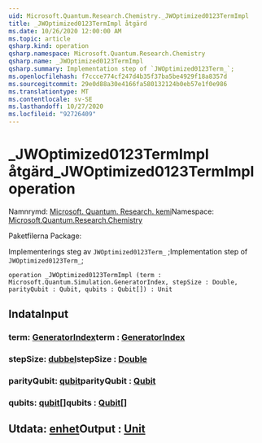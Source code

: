 ```yaml
---
uid: Microsoft.Quantum.Research.Chemistry._JWOptimized0123TermImpl
title: _JWOptimized0123TermImpl åtgärd
ms.date: 10/26/2020 12:00:00 AM
ms.topic: article
qsharp.kind: operation
qsharp.namespace: Microsoft.Quantum.Research.Chemistry
qsharp.name: _JWOptimized0123TermImpl
qsharp.summary: Implementation step of `JWOptimized0123Term_`;
ms.openlocfilehash: f7ccce774cf247d4b35f37ba5be4929f18a8357d
ms.sourcegitcommit: 29e0d88a30e4166fa580132124b0eb57e1f0e986
ms.translationtype: MT
ms.contentlocale: sv-SE
ms.lasthandoff: 10/27/2020
ms.locfileid: "92726409"
---
```

# <a name="_jwoptimized0123termimpl-operation"></a><span data-ttu-id="bb02c-102">_JWOptimized0123TermImpl åtgärd</span><span class="sxs-lookup"><span data-stu-id="bb02c-102">_JWOptimized0123TermImpl operation</span></span>

<span data-ttu-id="bb02c-103">Namnrymd: [Microsoft. Quantum. Research. kemi](xref:Microsoft.Quantum.Research.Chemistry)</span><span class="sxs-lookup"><span data-stu-id="bb02c-103">Namespace: [Microsoft.Quantum.Research.Chemistry](xref:Microsoft.Quantum.Research.Chemistry)</span></span>

<span data-ttu-id="bb02c-104">Paketfilerna [](https://nuget.org/packages/)</span><span class="sxs-lookup"><span data-stu-id="bb02c-104">Package: [](https://nuget.org/packages/)</span></span>


<span data-ttu-id="bb02c-105">Implementerings steg av `JWOptimized0123Term_` ;</span><span class="sxs-lookup"><span data-stu-id="bb02c-105">Implementation step of `JWOptimized0123Term_`;</span></span>

```qsharp
operation _JWOptimized0123TermImpl (term : Microsoft.Quantum.Simulation.GeneratorIndex, stepSize : Double, parityQubit : Qubit, qubits : Qubit[]) : Unit
```


## <a name="input"></a><span data-ttu-id="bb02c-106">Indata</span><span class="sxs-lookup"><span data-stu-id="bb02c-106">Input</span></span>

### <a name="term--generatorindex"></a><span data-ttu-id="bb02c-107">term: [GeneratorIndex](xref:Microsoft.Quantum.Simulation.GeneratorIndex)</span><span class="sxs-lookup"><span data-stu-id="bb02c-107">term : [GeneratorIndex](xref:Microsoft.Quantum.Simulation.GeneratorIndex)</span></span>




### <a name="stepsize--double"></a><span data-ttu-id="bb02c-108">stepSize: [dubbel](xref:microsoft.quantum.lang-ref.double)</span><span class="sxs-lookup"><span data-stu-id="bb02c-108">stepSize : [Double](xref:microsoft.quantum.lang-ref.double)</span></span>




### <a name="parityqubit--qubit"></a><span data-ttu-id="bb02c-109">parityQubit: [qubit](xref:microsoft.quantum.lang-ref.qubit)</span><span class="sxs-lookup"><span data-stu-id="bb02c-109">parityQubit : [Qubit](xref:microsoft.quantum.lang-ref.qubit)</span></span>




### <a name="qubits--qubit"></a><span data-ttu-id="bb02c-110">qubits: [qubit](xref:microsoft.quantum.lang-ref.qubit)[]</span><span class="sxs-lookup"><span data-stu-id="bb02c-110">qubits : [Qubit](xref:microsoft.quantum.lang-ref.qubit)[]</span></span>





## <a name="output--unit"></a><span data-ttu-id="bb02c-111">Utdata: [enhet](xref:microsoft.quantum.lang-ref.unit)</span><span class="sxs-lookup"><span data-stu-id="bb02c-111">Output : [Unit](xref:microsoft.quantum.lang-ref.unit)</span></span>

